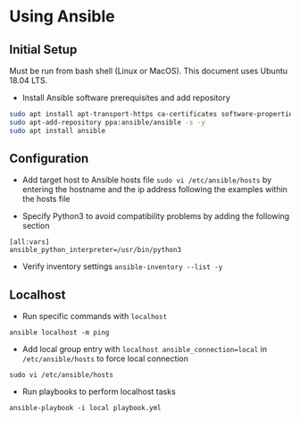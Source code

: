 # Using Ansible

## Initial Setup

Must be run from bash shell (Linux or MacOS). This document uses Ubuntu 18.04 LTS.

* Install Ansible software prerequisites and add repository

```bash
sudo apt install apt-transport-https ca-certificates software-properties-common curl
sudo apt-add-repository ppa:ansible/ansible -s -y
sudo apt install ansible
```

## Configuration

* Add target host to Ansible hosts file `sudo vi /etc/ansible/hosts` by entering the hostname and the ip address following the examples within the hosts file

* Specify Python3 to avoid compatibility problems by adding the following section

```
[all:vars]
ansible_python_interpreter=/usr/bin/python3
```

* Verify inventory settings `ansible-inventory --list -y`

## Localhost

* Run specific commands with `localhost`

`ansible localhost -m ping`

* Add local group entry with `localhost ansible_connection=local` in `/etc/ansible/hosts` to force local connection

`sudo vi /etc/ansible/hosts`

* Run playbooks to perform localhost tasks

`ansible-playbook -i local playbook.yml`